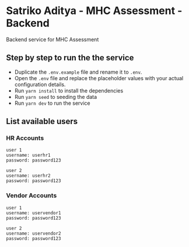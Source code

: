 # Satriko Aditya - MHC Assessment - Backend

Backend service for MHC Assessment

## Step by step to run the the service

- Duplicate the `.env.example` file and rename it to `.env`.
- Open the `.env` file and replace the placeholder values with your actual configuration details.
- Run `yarn install` to install the dependencies
- Run `yarn seed` to seeding the data
- Run `yarn dev` to run the service

## List available users

### HR Accounts

```console
user 1
username: userhr1
password: password123
```

```console
user 2
username: userhr2
password: password123
```

### Vendor Accounts

```console
user 1
username: uservendor1
password: password123
```

```console
user 2
username: uservendor2
password: password123
```
